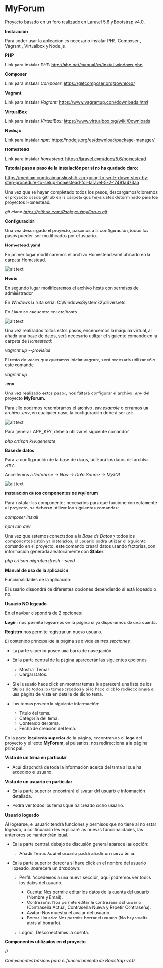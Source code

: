# MyForum
Proyecto basado en un foro realizado en Laravel 5.6 y Bootstrap v4.0.

**Instalación**

Para poder usar la aplicacion es necesario instalar PHP, Composer , Vagrant , Virtualbox y Node.js.

**PHP**

Link para instalar _PHP:_ http://php.net/manual/es/install.windows.php

**Composer**

Link para instalar _Composer:_ https://getcomposer.org/download/

**Vagrant**

Link para instalar _Vagrant:_ https://www.vagrantup.com/downloads.html

**VirtualBox**

Link para instalar _VirtualBox:_ https://www.virtualbox.org/wiki/Downloads

**Node.js**

Link para instalar _npm:_ https://nodejs.org/es/download/package-manager/

**Homestead**

Link para instalar _homestead:_ https://laravel.com/docs/5.6/homestead

**Tutorial paso a paso de la instalación por si no ha quedado claro:**

https://medium.com/eaimanshoshi/i-am-going-to-write-down-step-by-step-procedure-to-setup-homestead-for-laravel-5-2-17491a423aa

Una vez que se hayan completado todos los pasos, descargamos/clonamos el proyecto desde github en la carpeta que haya usted determinado para los proyectos Homestead.

_git clone https://github.com/Raojayou/myForum.git_

**Configuración**

Una vez descargado el proyecto, pasamos a la configuración, todos los pasos pueden ser modificados por el usuario.

**Homestead.yaml**

En primer lugar modificaremos el archivo Homestead.yaml ubicado en la carpeta Homestead.

![alt text](//)

**Hosts**

En segundo lugar modificaremos el archivo hosts con permisos de administrador.

En _Windows_ la ruta sería: C:\Windows\System32\drivers\etc

En _Linux_ se encuentra en: etc/hosts

![alt text](//)

Una vez realizados todos estos pasos, encendemos la máquina virtual, al añadir una base de datos, será necesario utilizar el siguiente comando en la carpeta de _Homestead:_

_vagrant up --provision_

El resto de veces que queramos iniciar vagrant, será necesario utilizar sólo este comando:

_vagrant up_

**.env**

Una vez realizado estos pasos, nos faltará configurar el archivo _.env_ del proyecto **MyForum.** 

Para ello podemos renombramos el archivo _.env.example_ o creamos un archivo _.env_, en cualquier caso, la configuración deberá ser así:

![alt text](//)

Para generar 'APP_KEY, deberá utilizar el siguiente comando:'

_php artisan key:generate_

**Base de datos**

Para la configuración de la base de datos, utilizará los datos del archivo _.env._

Accedemos a _Database -> New -> Data Source -> MySQL_

![alt text](//)

**Instalación de los componentes de MyForum**

Para instalar los componentes necesarios para que funcione correctamente el proyecto, se deberán utilizar los siguientes comandos:

_composer install_

_npm run dev_

Una vez que estemos conectados a la _Base de Datos_ y todos los componentes estén ya instalados, el usuario podrá utilizar el siguiente comando en el proyecto, este comando creará datos usando factorías, con información generada aleatoriamente con **$faker**.

_php artisan migrate:refresh --seed_

**Manual de uso de la aplicación**

Funcionalidades de la aplicación:

El usuario dispondrá de diferentes opciones dependiendo si está logeado o no.

**Usuario NO logeado**

En el navbar dispondrá de 2 opciones:

**Login:** nos permite logearnos en la página si ya disponemos de una cuenta.

**Registro** nos permite registrar un nuevo usuario.

El contenido principal de la página se divide en _tres secciones_:

* La parte superior posee una barra de navegación.

* En la parte central de la página aparecerán las siguientes opciones:
    * Mostrar Temas.
    * Cargar Datos.
* Si el usuario hace click en mostrar temas le aparecerá una lista de los títulos de todos los temas creados y si le hace click lo redireccionará a una página de vista en detalle de dicho tema.

* Los temas poseen la siguiente información:

    * Título del tema.
    * Categoría del tema.
    * Contenido del tema.
    * Fecha de creación del tema.
    
En la parte **izquierda superior** de la página, encontramos el **logo** del proyecto y el texto **MyForum**, al pulsarlos, nos redirecciona a la página principal.

**Vista de un tema en particular**

* Aquí dispondrá de toda la información acerca del tema al que ha accedido el usuario.

**Vista de un usuario en particular**

* En la parte superior encontrará el avatar del usuario e información detallada.

* Podrá ver todos los temas que ha creado dicho usuario.

**Usuario logeado**

Al logearse, el usuario tendrá funciones y permisos que no tiene al no estar logeado, a continuación les explicaré las nuevas funcionalidades, las anteriores se mantendrán igual.

* En la parte central, debajo de discusión general aparece las opción:

    * Añadir Tema. Aquí el usuario podrá añadir un nuevo tema.
    
    
* En la parte superior derecha si hace click en el nombre del usuario logeado, aparecerá un dropdown:
    
    * Perfil: Accedemos a una nueva sección, aquí podremos ver todos los datos del usuario.
            
       * Cuenta: Nos permite editar los datos de la cuenta del usuario (Nombre y Email).
       * Contraseña: Nos permite editar la contraseña del usuario (Contraseña Actual, Contraseña Nueva y Repetir Contraseña).
       * Avatar: Nos muestra el avatar del usuario.
       * Borrar Usuario: Nos permite borrar el usuario (No hay vuelta atrás al borrarlo).
            
    * Logout: Desconectamos la cuenta.

**Componentes utilizados en el proyecto**

//

_Componentes básicos para el funcionamiento de Bootstrap v4.0._

